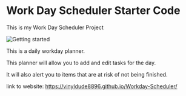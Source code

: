 # Work Day Scheduler Starter Code

This is my Work Day Scheduler Project 

<img src=".Develop/Assets/images/SchedulerScreenshot.png" alt="Getting started">

This is a daily workday planner.

This planner will allow you to add and edit tasks for the day.

It will also alert you to items that are at risk of not being finished.


link to website: https://vinyldude8896.github.io/Workday-Scheduler/

